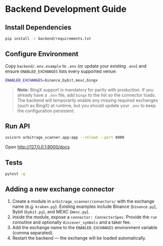 # Backend Development Guide

## Install Dependencies
```bash
pip install -r backend/requirements.txt
```

## Configure Environment
Copy `backend/.env.example` to `.env` (or update your existing `.env`) and ensure `ENABLED_EXCHANGES` lists every supported venue:

```bash
ENABLED_EXCHANGES=binance,bybit,mexc,bingx
```

> **Note:** BingX support is mandatory for parity with production. If you already have a `.env` file, add `bingx` to the list so the connector loads.
> The backend will temporarily enable any missing required exchanges (such as BingX) at runtime, but you should update your `.env` to keep the configuration persistent.

## Run API
```bash
uvicorn arbitrage_scanner.app:app --reload --port 8000
```

Open http://127.0.0.1:8000/docs

## Tests
```bash
pytest -q
```

## Adding a new exchange connector
1. Create a module in `arbitrage_scanner/connectors/` with the exchange name (e.g. `kraken.py`). Existing examples include Binance (`binance.py`), Bybit (`bybit.py`), and MEXC (`mexc.py`).
2. Inside the module, expose a `connector: ConnectorSpec`.
   Provide the `run` coroutine and optionally `discover_symbols` and a taker fee.
3. Add the exchange name to the `ENABLED_EXCHANGES` environment variable (comma separated).
4. Restart the backend — the exchange will be loaded automatically.
